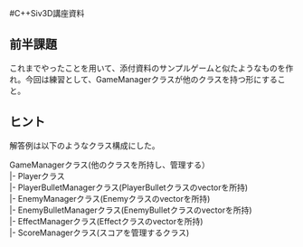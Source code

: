 #C++Siv3D講座資料

## 前半課題
これまでやったことを用いて、添付資料のサンプルゲームと似たようなものを作れ。今回は練習として、GameManagerクラスが他のクラスを持つ形にすること。  

## ヒント
解答例は以下のようなクラス構成にした。  

GameManagerクラス(他のクラスを所持し、管理する）  
  |- Playerクラス  
  |- PlayerBulletManagerクラス(PlayerBulletクラスのvectorを所持)  
  |- EnemyManagerクラス(Enemyクラスのvectorを所持)  
  |- EnemyBulletManagerクラス(EnemyBulletクラスのvectorを所持)  
  |- EffectManagerクラス(Effectクラスのvectorを所持)  
  |- ScoreManagerクラス(スコアを管理するクラス)   
